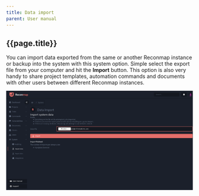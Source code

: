 ```yaml
---
title: Data import
parent: User manual
---
```


## {{page.title}}

You can import data exported from the same or another Reconmap instance or backup into the system with this system option. Simple select the export file from your computer and hit the **Import** button. This option is also very handy to share project templates, automation commands and documents with other users between different Reconmap instances.

![System data import screenshot](/images/screenshots/data-import.png)
